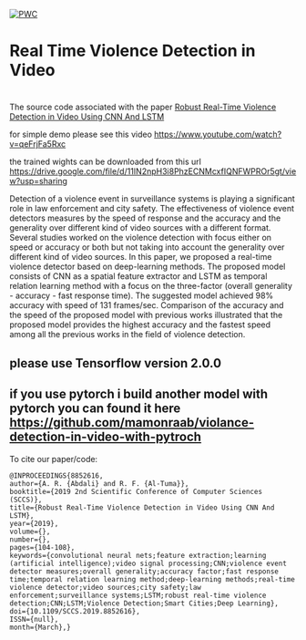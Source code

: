 [![PWC](https://img.shields.io/endpoint.svg?url=https://paperswithcode.com/badge/robust-real-time-violence-detection-in-video/video-classification-on-hockey-fight)](https://paperswithcode.com/sota/video-classification-on-hockey-fight?p=robust-real-time-violence-detection-in-video)


# Real Time Violence Detection in Video
#
The source code associated with the paper [ Robust Real-Time Violence Detection in Video Using CNN And LSTM ](https://ieeexplore.ieee.org/document/8852616)

for simple demo please see this video https://www.youtube.com/watch?v=qeFrjFa5Rxc

the trained wights  can be downloaded from this url  https://drive.google.com/file/d/11IN2npH3i8PhzECNMcxfIQNFWPROr5gt/view?usp=sharing


Detection of a violence event in surveillance systems is playing a significant role in law enforcement and city safety. The effectiveness of violence event detectors measures by the speed of response and the accuracy and the generality over different kind of video sources with a different format. Several studies worked on the violence detection with focus either on speed or accuracy or both but not taking into account the generality over different kind of video sources. In this paper, we proposed a real-time violence detector based on deep-learning methods. The proposed model consists of CNN as a spatial feature extractor and LSTM as temporal relation learning method with a focus on the three-factor (overall generality - accuracy - fast response time). The suggested model achieved 98% accuracy with speed of 131 frames/sec. Comparison of the accuracy and the speed of the proposed model with previous works illustrated that the proposed model provides the highest accuracy and the fastest speed among all the previous works in the field of violence detection.

## please use Tensorflow version 2.0.0


##  if you use pytorch i build another model with pytorch   you can found it here  https://github.com/mamonraab/violance-detection-in-video-with-pytroch


To cite our paper/code:

```
@INPROCEEDINGS{8852616,
author={A. R. {Abdali} and R. F. {Al-Tuma}},
booktitle={2019 2nd Scientific Conference of Computer Sciences (SCCS)},
title={Robust Real-Time Violence Detection in Video Using CNN And LSTM},
year={2019},
volume={},
number={},
pages={104-108},
keywords={convolutional neural nets;feature extraction;learning (artificial intelligence);video signal processing;CNN;violence event detector measures;overall generality;accuracy factor;fast response time;temporal relation learning method;deep-learning methods;real-time violence detector;video sources;city safety;law enforcement;surveillance systems;LSTM;robust real-time violence detection;CNN;LSTM;Violence Detection;Smart Cities;Deep Learning},
doi={10.1109/SCCS.2019.8852616},
ISSN={null},
month={March},}

```
